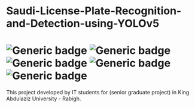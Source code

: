 # Saudi-License-Plate-Recognition-and-Detection-using-YOLOv5

![Generic badge](https://img.shields.io/badge/Computer-Vision:-green.svg)                              ![Generic badge](https://img.shields.io/badge/Python-V3:-blue.svg)                       ![Generic badge](https://img.shields.io/badge/Numpy-v1:-green.svg)                  ![Generic badge](https://img.shields.io/badge/C:Imutils:-white.svg)                          ![Generic badge](https://img.shields.io/badge/CV2-V1:-orange.svg)
=====================================

This project developed by IT students for (senior graduate project) in King Abdulaziz University - Rabigh.

